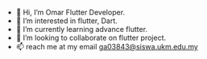 - 👋 Hi, I’m Omar Flutter Developer.
- 👀 I’m interested in flutter, Dart.
- 🌱 I’m currently learning advance flutter.
- 💞️ I’m looking to collaborate on flutter project.
- 📫 reach me at my email ga03843@siswa.ukm.edu.my

